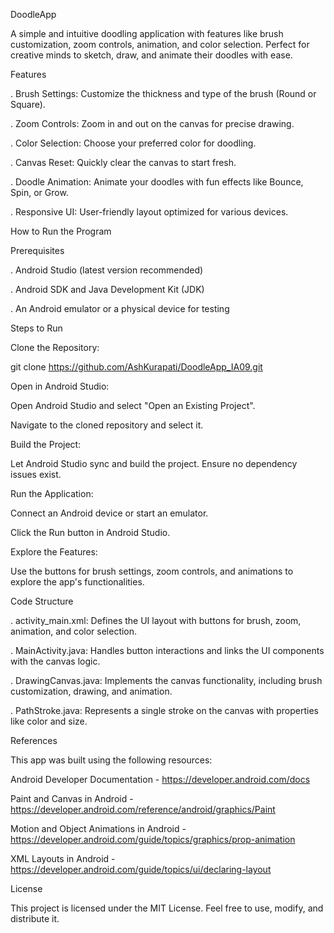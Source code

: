 DoodleApp

A simple and intuitive doodling application with features like brush customization, zoom controls, animation, and color selection. Perfect for creative minds to sketch, draw, and animate their doodles with ease.

Features

. Brush Settings: Customize the thickness and type of the brush (Round or Square).

. Zoom Controls: Zoom in and out on the canvas for precise drawing.

. Color Selection: Choose your preferred color for doodling.

. Canvas Reset: Quickly clear the canvas to start fresh.

. Doodle Animation: Animate your doodles with fun effects like Bounce, Spin, or Grow.

. Responsive UI: User-friendly layout optimized for various devices.

How to Run the Program

Prerequisites

. Android Studio (latest version recommended)

. Android SDK and Java Development Kit (JDK)

. An Android emulator or a physical device for testing

Steps to Run

Clone the Repository:

git clone https://github.com/AshKurapati/DoodleApp_IA09.git

Open in Android Studio:

Open Android Studio and select "Open an Existing Project".

Navigate to the cloned repository and select it.

Build the Project:

Let Android Studio sync and build the project. Ensure no dependency issues exist.

Run the Application:

Connect an Android device or start an emulator.

Click the Run button in Android Studio.

Explore the Features:

Use the buttons for brush settings, zoom controls, and animations to explore the app's functionalities.

Code Structure

. activity_main.xml: Defines the UI layout with buttons for brush, zoom, animation, and color selection.

. MainActivity.java: Handles button interactions and links the UI components with the canvas logic.

. DrawingCanvas.java: Implements the canvas functionality, including brush customization, drawing, and animation.

. PathStroke.java: Represents a single stroke on the canvas with properties like color and size.

References

This app was built using the following resources:

Android Developer Documentation - https://developer.android.com/docs

Paint and Canvas in Android - https://developer.android.com/reference/android/graphics/Paint

Motion and Object Animations in Android - https://developer.android.com/guide/topics/graphics/prop-animation

XML Layouts in Android - https://developer.android.com/guide/topics/ui/declaring-layout

License

This project is licensed under the MIT License. Feel free to use, modify, and distribute it.
